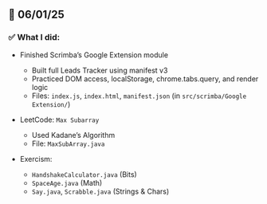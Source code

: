 ## 📅 06/01/25

### ✅ What I did:
- Finished Scrimba’s Google Extension module
  - Built full Leads Tracker using manifest v3
  - Practiced DOM access, localStorage, chrome.tabs.query, and render logic
  - Files: `index.js`, `index.html`, `manifest.json` (in `src/scrimba/Google Extension/`)

- LeetCode: `Max Subarray`
  - Used Kadane’s Algorithm
  - File: `MaxSubArray.java` 

- Exercism:
  - `HandshakeCalculator.java` (Bits)
  - `SpaceAge.java` (Math)
  - `Say.java`, `Scrabble.java` (Strings & Chars)

